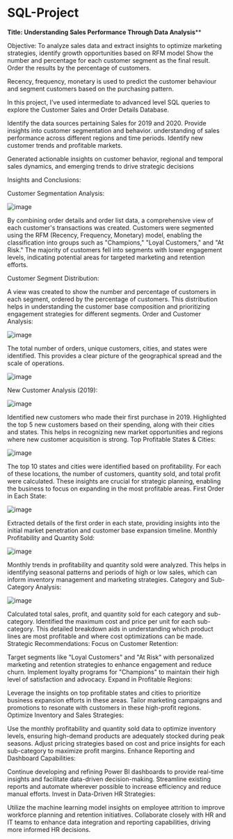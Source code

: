 # SQL-Project

**Title: Understanding Sales Performance Through Data Analysis****

Objective: 
To analyze sales data and extract insights to optimize marketing strategies, identify growth opportunities based on RFM model
Show the number and percentage for each customer segment as the final result. Order the results by the percentage of customers.

Recency, frequency, monetary is used to predict the customer behaviour and segment customers based on the purchasing pattern.

In this project, I've used intermediate to advanced level SQL queries to explore the Customer Sales and Order Details Database.

Identify the data sources pertaining Sales for 2019 and 2020.
Provide insights into customer segmentation and behavior.
understanding of sales performance across different regions and time periods.
Identify new customer trends and profitable markets.

Generated actionable insights on customer behavior, regional and temporal sales dynamics, and emerging trends to 
drive strategic decisions

Insights and Conclusions:

Customer Segmentation Analysis:

![image](https://github.com/user-attachments/assets/d5b60bff-c2ae-4e2c-892e-7abbdb76b31b)

By combining order details and order list data, a comprehensive view of each customer's transactions was created.
Customers were segmented using the RFM (Recency, Frequency, Monetary) model, enabling the classification into groups such as "Champions," "Loyal Customers," and "At Risk."
The majority of customers fell into segments with lower engagement levels, indicating potential areas for targeted marketing and retention efforts.

Customer Segment Distribution:

A view was created to show the number and percentage of customers in each segment, ordered by the percentage of customers.
This distribution helps in understanding the customer base composition and prioritizing engagement strategies for different segments.
Order and Customer Analysis:

![image](https://github.com/user-attachments/assets/80e61db6-6036-4472-964b-4b8c4970c93a)

The total number of orders, unique customers, cities, and states were identified.
This provides a clear picture of the geographical spread and the scale of operations.

![image](https://github.com/user-attachments/assets/fd990ff5-0f34-4af4-8ee8-e6b67bdde9ed)

New Customer Analysis (2019):

![image](https://github.com/user-attachments/assets/d7397dc3-c387-4a6b-ac23-8f69ee2b397d)

Identified new customers who made their first purchase in 2019.
Highlighted the top 5 new customers based on their spending, along with their cities and states.
This helps in recognizing new market opportunities and regions where new customer acquisition is strong.
Top Profitable States & Cities:

![image](https://github.com/user-attachments/assets/7ab13dc9-7724-4e40-a65e-206b3a5d5dda)

The top 10 states and cities were identified based on profitability.
For each of these locations, the number of customers, quantity sold, and total profit were calculated.
These insights are crucial for strategic planning, enabling the business to focus on expanding in the most profitable areas.
First Order in Each State:

![image](https://github.com/user-attachments/assets/d1beffab-d476-4e1b-85dd-ee119ac54df5)

Extracted details of the first order in each state, providing insights into the initial market penetration and customer base expansion timeline.
Monthly Profitability and Quantity Sold:

![image](https://github.com/user-attachments/assets/bb1c6811-b793-4a17-9642-64691f67b6a4)

Monthly trends in profitability and quantity sold were analyzed.
This helps in identifying seasonal patterns and periods of high or low sales, which can inform inventory management and marketing strategies.
Category and Sub-Category Analysis:

![image](https://github.com/user-attachments/assets/241281d8-da25-4042-90a4-ca27f590fd51)

Calculated total sales, profit, and quantity sold for each category and sub-category.
Identified the maximum cost and price per unit for each sub-category.
This detailed breakdown aids in understanding which product lines are most profitable and where cost optimizations can be made.
Strategic Recommendations:
Focus on Customer Retention:

Target segments like "Loyal Customers" and "At Risk" with personalized marketing and retention strategies to enhance engagement and reduce churn.
Implement loyalty programs for "Champions" to maintain their high level of satisfaction and advocacy.
Expand in Profitable Regions:

Leverage the insights on top profitable states and cities to prioritize business expansion efforts in these areas.
Tailor marketing campaigns and promotions to resonate with customers in these high-profit regions.
Optimize Inventory and Sales Strategies:

Use the monthly profitability and quantity sold data to optimize inventory levels, ensuring high-demand products are adequately stocked during peak seasons.
Adjust pricing strategies based on cost and price insights for each sub-category to maximize profit margins.
Enhance Reporting and Dashboard Capabilities:

Continue developing and refining Power BI dashboards to provide real-time insights and facilitate data-driven decision-making.
Streamline existing reports and automate wherever possible to increase efficiency and reduce manual efforts.
Invest in Data-Driven HR Strategies:

Utilize the machine learning model insights on employee attrition to improve workforce planning and retention initiatives.
Collaborate closely with HR and IT teams to enhance data integration and reporting capabilities, driving more informed HR decisions.
